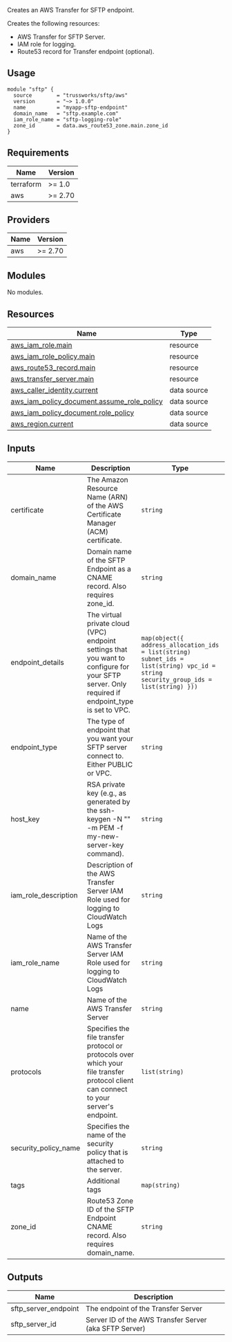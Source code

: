 Creates an AWS Transfer for SFTP endpoint.

Creates the following resources:

* AWS Transfer for SFTP Server.
* IAM role for logging.
* Route53 record for Transfer endpoint (optional).

## Usage

```hcl
module "sftp" {
  source        = "trussworks/sftp/aws"
  version       = "~> 1.0.0"
  name          = "myapp-sftp-endpoint"
  domain_name   = "sftp.example.com"
  iam_role_name = "sftp-logging-role"
  zone_id       = data.aws_route53_zone.main.zone_id
}
```

<!-- BEGIN_TF_DOCS -->
## Requirements

| Name | Version |
|------|---------|
| terraform | >= 1.0 |
| aws | >= 2.70 |

## Providers

| Name | Version |
|------|---------|
| aws | >= 2.70 |

## Modules

No modules.

## Resources

| Name | Type |
|------|------|
| [aws_iam_role.main](https://registry.terraform.io/providers/hashicorp/aws/latest/docs/resources/iam_role) | resource |
| [aws_iam_role_policy.main](https://registry.terraform.io/providers/hashicorp/aws/latest/docs/resources/iam_role_policy) | resource |
| [aws_route53_record.main](https://registry.terraform.io/providers/hashicorp/aws/latest/docs/resources/route53_record) | resource |
| [aws_transfer_server.main](https://registry.terraform.io/providers/hashicorp/aws/latest/docs/resources/transfer_server) | resource |
| [aws_caller_identity.current](https://registry.terraform.io/providers/hashicorp/aws/latest/docs/data-sources/caller_identity) | data source |
| [aws_iam_policy_document.assume_role_policy](https://registry.terraform.io/providers/hashicorp/aws/latest/docs/data-sources/iam_policy_document) | data source |
| [aws_iam_policy_document.role_policy](https://registry.terraform.io/providers/hashicorp/aws/latest/docs/data-sources/iam_policy_document) | data source |
| [aws_region.current](https://registry.terraform.io/providers/hashicorp/aws/latest/docs/data-sources/region) | data source |

## Inputs

| Name | Description | Type | Default | Required |
|------|-------------|------|---------|:--------:|
| certificate | The Amazon Resource Name (ARN) of the AWS Certificate Manager (ACM) certificate. | `string` | `null` | no |
| domain\_name | Domain name of the SFTP Endpoint as a CNAME record.  Also requires zone\_id. | `string` | `""` | no |
| endpoint\_details | The virtual private cloud (VPC) endpoint settings that you want to configure for your SFTP server. Only required if endpoint\_type is set to VPC. | ```map(object({ address_allocation_ids = list(string) subnet_ids = list(string) vpc_id = string security_group_ids = list(string) }))``` | `{}` | no |
| endpoint\_type | The type of endpoint that you want your SFTP server connect to. Either PUBLIC or VPC. | `string` | `"PUBLIC"` | no |
| host\_key | RSA private key (e.g., as generated by the ssh-keygen -N "" -m PEM -f my-new-server-key command). | `string` | `null` | no |
| iam\_role\_description | Description of the AWS Transfer Server IAM Role used for logging to CloudWatch Logs | `string` | `"IAM Role used by AWS Transfer Server to log to Cloudwatch"` | no |
| iam\_role\_name | Name of the AWS Transfer Server IAM Role used for logging to CloudWatch Logs | `string` | `"sftp-logging-role"` | no |
| name | Name of the AWS Transfer Server | `string` | n/a | yes |
| protocols | Specifies the file transfer protocol or protocols over which your file transfer protocol client can connect to your server's endpoint. | `list(string)` | ```[ "SFTP" ]``` | no |
| security\_policy\_name | Specifies the name of the security policy that is attached to the server. | `string` | `"TransferSecurityPolicy-2020-06"` | no |
| tags | Additional tags | `map(string)` | `{}` | no |
| zone\_id | Route53 Zone ID of the SFTP Endpoint CNAME record.  Also requires domain\_name. | `string` | `""` | no |

## Outputs

| Name | Description |
|------|-------------|
| sftp\_server\_endpoint | The endpoint of the Transfer Server |
| sftp\_server\_id | Server ID of the AWS Transfer Server (aka SFTP Server) |
<!-- END_TF_DOCS -->
